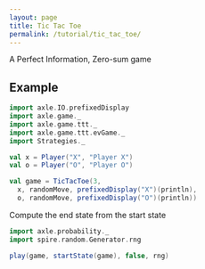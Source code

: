 ```yaml
---
layout: page
title: Tic Tac Toe
permalink: /tutorial/tic_tac_toe/
---
```


A Perfect Information, Zero-sum game

## Example

```scala mdoc
import axle.IO.prefixedDisplay
import axle.game._
import axle.game.ttt._
import axle.game.ttt.evGame._
import Strategies._

val x = Player("X", "Player X")
val o = Player("O", "Player O")

val game = TicTacToe(3,
  x, randomMove, prefixedDisplay("X")(println),
  o, randomMove, prefixedDisplay("O")(println))
```

Compute the end state from the start state

```scala mdoc
import axle.probability._
import spire.random.Generator.rng

play(game, startState(game), false, rng)
```
